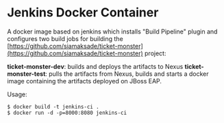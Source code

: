 Jenkins Docker Container
=========================

A docker image based on jenkins which installs "Build Pipeline" plugin and configures two build jobs for building the [https://github.com/siamaksade/ticket-monster](https://github.com/siamaksade/ticket-monster) project:

**ticket-monster-dev**: builds and deploys the artifacts to Nexus
**ticket-monster-test**: pulls the artifacts from Nexus, builds and starts a docker image containing the artifacts deployed on JBoss EAP.

Usage: 
```
$ docker build -t jenkins-ci .
$ docker run -d -p=8000:8080 jenkins-ci
```
